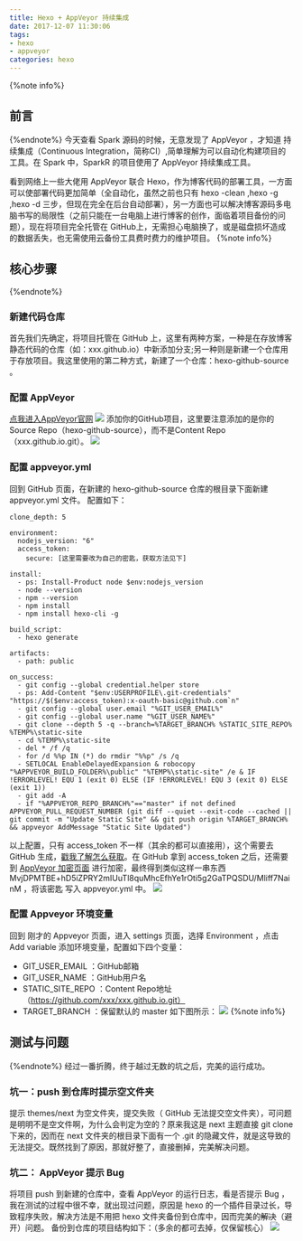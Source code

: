 ```yaml
---
title: Hexo + AppVeyor 持续集成
date: 2017-12-07 11:30:06
tags:
- hexo
- appveyor
categories: hexo
---
```

{%note info%}
## 前言
{%endnote%}
今天查看 Spark 源码的时候，无意发现了 AppVeyor ，才知道 持续集成（Continuous Integration，简称CI）,简单理解为可以自动化构建项目的工具。在 Spark 中，SparkR 的项目使用了 AppVeyor 持续集成工具。

看到网络上一些大佬用 AppVeyor 联合 Hexo，作为博客代码的部署工具，一方面可以使部署代码更加简单（全自动化，虽然之前也只有 hexo -clean ,hexo -g ,hexo -d 三步，但现在完全在后台自动部署），另一方面也可以解决博客源码多电脑书写的局限性（之前只能在一台电脑上进行博客的创作，面临着项目备份的问题），现在将项目完全托管在 GitHub上，无需担心电脑换了，或是磁盘损坏造成的数据丢失，也无需使用云备份工具费时费力的维护项目。
{%note info%}
## 核心步骤
{%endnote%}
### 新建代码仓库
首先我们先确定，将项目托管在 GitHub 上，这里有两种方案，一种是在存放博客静态代码的仓库（如：xxx.github.io）中新添加分支;另一种则是新建一个仓库用于存放项目。我这里使用的第二种方式，新建了一个仓库：hexo-github-source 。

<!-- more -->

### 配置 AppVeyor
[点我进入AppVeyor官网](https://www.appveyor.com/)
![](http://oliji9s3j.bkt.clouddn.com/15126603949109.png)
添加你的GitHub项目，这里要注意添加的是你的Source Repo（hexo-github-source），而不是Content Repo（xxx.github.io.git）。
![](http://oliji9s3j.bkt.clouddn.com/15126607179064.jpg)
### 配置 appveyor.yml
回到 GitHub 页面，在新建的 hexo-github-source 仓库的根目录下面新建 appveyor.yml 文件。
配置如下：

```
clone_depth: 5
 
environment:
  nodejs_version: "6"
  access_token:
    secure: [这里需要改为自己的密匙，获取方法见下]
 
install:
  - ps: Install-Product node $env:nodejs_version
  - node --version
  - npm --version
  - npm install
  - npm install hexo-cli -g
 
build_script:
  - hexo generate
 
artifacts:
  - path: public
 
on_success:
  - git config --global credential.helper store
  - ps: Add-Content "$env:USERPROFILE\.git-credentials" "https://$($env:access_token):x-oauth-basic@github.com`n"
  - git config --global user.email "%GIT_USER_EMAIL%"
  - git config --global user.name "%GIT_USER_NAME%"
  - git clone --depth 5 -q --branch=%TARGET_BRANCH% %STATIC_SITE_REPO% %TEMP%\static-site
  - cd %TEMP%\static-site
  - del * /f /q
  - for /d %%p IN (*) do rmdir "%%p" /s /q
  - SETLOCAL EnableDelayedExpansion & robocopy "%APPVEYOR_BUILD_FOLDER%\public" "%TEMP%\static-site" /e & IF !ERRORLEVEL! EQU 1 (exit 0) ELSE (IF !ERRORLEVEL! EQU 3 (exit 0) ELSE (exit 1))
  - git add -A
  - if "%APPVEYOR_REPO_BRANCH%"=="master" if not defined APPVEYOR_PULL_REQUEST_NUMBER (git diff --quiet --exit-code --cached || git commit -m "Update Static Site" && git push origin %TARGET_BRANCH% && appveyor AddMessage "Static Site Updated")

```

以上配置，只有 access_token 不一样（其余的都可以直接用），这个需要去 GitHub 生成，[戳我了解怎么获取](https://help.github.com/articles/creating-a-personal-access-token-for-the-command-line/)。在 GitHub 拿到 access_token 之后，还需要到 [AppVeyor 加密页面](https://ci.appveyor.com/tools/encrypt) 进行加密，最终得到类似这样一串东西
MvjDPMTBE+hD5iZPRY2mIUuTl8quMhcEfhYe1rOti5g2GaTPQSDU/Mliff7NainM ，将该密匙 写入 appveyor.yml 中。
![](http://oliji9s3j.bkt.clouddn.com/15126613031226.png)
### 配置 Appveyor 环境变量
回到 刚才的 Appveyor 页面，进入 settings 页面，选择 Environment ，点击 Add variable 添加环境变量，配置如下四个变量：
* GIT_USER_EMAIL ：GitHub邮箱
* GIT_USER_NAME ：GitHub用户名
* STATIC_SITE_REPO ：Content Repo地址（https://github.com/xxx/xxx.github.io.git）
* TARGET_BRANCH ：保留默认的 master 
如下图所示：
![](http://oliji9s3j.bkt.clouddn.com/15126617970902.jpg)
{%note info%}
## 测试与问题
{%endnote%}
经过一番折腾，终于越过无数的坑之后，完美的运行成功。
### 坑一：push 到仓库时提示空文件夹
提示 themes/next 为空文件夹，提交失败（ GitHub 无法提交空文件夹），可问题是明明不是空文件啊，为什么会判定为空的？原来我这是 next 主题直接 git clone 下来的，因而在 next 文件夹的根目录下面有一个 .git 的隐藏文件，就是这导致的无法提交。既然找到了原因，那就好整了，直接删掉，完美解决问题。
### 坑二： AppVeyor 提示 Bug
将项目 push 到新建的仓库中，查看 AppVeyor 的运行日志，看是否提示 Bug ，我在测试的过程中很不幸，就出现过问题，原因是 hexo 的一个插件目录过长，导致程序失败，解决方法是不用把 hexo 文件夹备份到仓库中，因而完美的~~解决~~（避开）问题。
备份到仓库的项目结构如下：（多余的都可去掉，仅保留核心）
![](http://oliji9s3j.bkt.clouddn.com/15126623258862.jpg)

